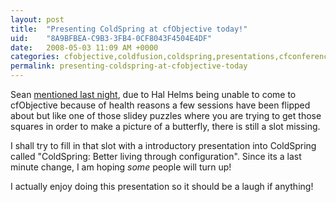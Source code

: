 ```yaml
---
layout: post
title:  "Presenting ColdSpring at cfObjective today!"
uid:	"8A9BFBEA-C9B3-3FB4-0CF8043F4504E4DF"
date:   2008-05-03 11:09 AM +0000
categories: cfobjective,coldfusion,coldspring,presentations,cfconferences
permalink: presenting-coldspring-at-cfobjective-today
---
```

Sean <a href="http://corfield.org/blog/index.cfm/do/blog.entry/entry/cfObjective_2008_Introduction_to_ColdSpring" title="An Architect's View - cf.Objective() 2008 Introduction to ColdSpring">mentioned last night</a>,  due to Hal Helms being unable to come to cfObjective because of health reasons a few sessions have been flipped about but like one of those slidey puzzles where you are trying to get those squares in order to make a picture of a butterfly, there is still a slot missing. 

I shall try to fill in that slot with a introductory presentation into ColdSpring called "ColdSpring: Better living through configuration". Since its a last minute change, I am hoping *some* people will turn up! 

I actually enjoy doing this presentation so it should be a laugh if anything!
